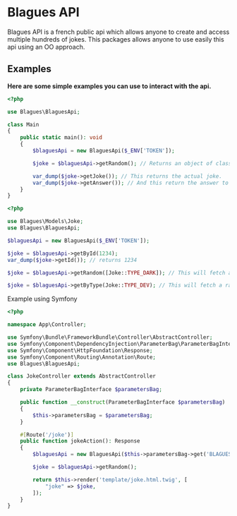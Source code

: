 # Blagues API

Blagues API is a french public api which allows anyone to create and access multiple hundreds of jokes.
This packages allows anyone to use easily this api using an OO approach.

## Examples

**Here are some simple examples you can use to interact with the api.**
```php
<?php

use Blagues\BlaguesApi;

class Main
{
    public static main(): void
    {
        $blaguesApi = new BlaguesApi($_ENV['TOKEN']);

        $joke = $blaguesApi->getRandom(); // Returns an object of class Blagues\Models\Joke

        var_dump($joke->getJoke()); // This returns the actual joke.
        var_dump($joke->getAnswer()); // And this return the answer to the joke if there is one.
    }
}
```

```php
<?php

use Blagues\Models\Joke;
use Blagues\BlaguesApi;

$blaguesApi = new BlaguesApi($_ENV['TOKEN']);

$joke = $blaguesApi->getById(1234);
var_dump($joke->getId()); // returns 1234

$joke = $blaguesApi->getRandom([Joke::TYPE_DARK]); // This will fetch any type of joke except for Joke::TYPE_DARK

$joke = $blaguesApi->getByType(Joke::TYPE_DEV); // This will fetch a random joke of type Joke::TYPE_DEV
```

Example using Symfony
```php
<?php

namespace App\Controller;

use Symfony\Bundle\FrameworkBundle\Controller\AbstractController;
use Symfony\Component\DependencyInjection\ParameterBag\ParameterBagInterface;
use Symfony\Component\HttpFoundation\Response;
use Symfony\Component\Routing\Annotation\Route;
use Blagues\BlaguesApi;

class JokeController extends AbstractController
{
    private ParameterBagInterface $parametersBag;

    public function __construct(ParameterBagInterface $parametersBag)
    {
        $this->parametersBag = $parametersBag;
    }

    #[Route('/joke')]
    public function jokeAction(): Response
    {
        $blaguesApi = new BlaguesApi($this->parametersBag->get('BLAGUES_API_TOKEN'));

        $joke = $blaguesApi->getRandom();

        return $this->render('template/joke.html.twig', [
            "joke" => $joke,
        ]);
    }
}
```
